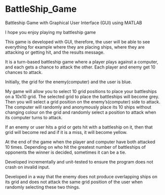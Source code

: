 # BattleShip_Game



Battleship Game with Graphical User Interface (GUI) using MATLAB

I hope you enjoy playing my battleship game

This game is developed with GUI, therefore, the user will be able to see everything for example where they are placing ships, where they are attacking or getting hit, and the results message. 

It is a turn-based battleship game where a player plays against a computer, and each gets a chance to attack the other. Each player and enemy get 10 chances to attack.

Initially, the grid for the enemy(computer) and the user is blue.

My game will allow you to select 10 grid positions to place your battleships on a 10x10 grid. The selected grid to place the battleships will become grey. Then you will select a grid position on the enemy’s(computer) side to attack. The computer will randomly and anonymously place its 10 ships without changing colour on the grid and randomly select a position to attack when its computer turns to attack.

If an enemy or user hits a grid or gets hit with a battleship on it, then that grid will become red and if it is a miss, it will become yellow.

At the end of the game when the player and computer have both attacked 10 times. Depending on who hit the greatest number of battleships of opponents the winner is decided, sometimes it can be a tie.

Developed incrementally and unit-tested to ensure the program does not crash on invalid input.

Developed in a way that the enemy does not produce overlapping ships on its grid and does not attack the same grid position of the user when randomly selecting these two things.




